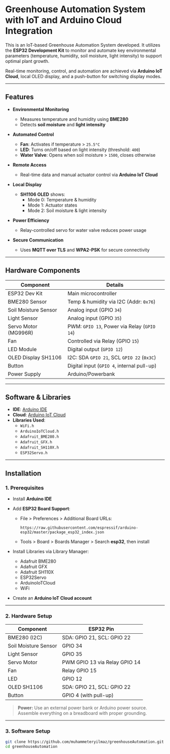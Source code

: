 # Greenhouse Automation System with IoT and Arduino Cloud Integration

This is an IoT-based Greenhouse Automation System developed. It utilizes the **ESP32 Development Kit** to monitor and automate key environmental parameters (temperature, humidity, soil moisture, light intensity) to support optimal plant growth.

Real-time monitoring, control, and automation are achieved via **Arduino IoT Cloud**, local OLED display, and a push-button for switching display modes.

---

## Features

- **Environmental Monitoring**
  - Measures temperature and humidity using **BME280**
  - Detects **soil moisture** and **light intensity**
  
- **Automated Control**
  - **Fan**: Activates if temperature > `25.5°C`
  - **LED**: Turns on/off based on light intensity (threshold: `400`)
  - **Water Valve**: Opens when soil moisture > `1500`, closes otherwise
  
- **Remote Access**
  - Real-time data and manual actuator control via **Arduino IoT Cloud**

- **Local Display**
  - **SH1106 OLED** shows:
    - Mode 0: Temperature & humidity
    - Mode 1: Actuator states
    - Mode 2: Soil moisture & light intensity

- **Power Efficiency**
  - Relay-controlled servo for water valve reduces power usage

- **Secure Communication**
  - Uses **MQTT over TLS** and **WPA2-PSK** for secure connectivity

---

## Hardware Components

| Component            | Details                                    |
|----------------------|---------------------------------------------|
| ESP32 Dev Kit        | Main microcontroller                        |
| BME280 Sensor        | Temp & humidity via I2C (Addr: `0x76`)     |
| Soil Moisture Sensor | Analog input (GPIO `34`)                   |
| Light Sensor         | Analog input (GPIO `35`)                   |
| Servo Motor (MG996R) | PWM: `GPIO 13`, Power via Relay (`GPIO 14`)|
| Fan                  | Controlled via Relay (GPIO `15`)           |
| LED Module           | Digital output (`GPIO 12`)                 |
| OLED Display SH1106  | I2C: SDA `GPIO 21`, SCL `GPIO 22` (`0x3C`) |
| Button               | Digital input (`GPIO 4`, internal pull-up) |
| Power Supply         | Arduino/Powerbank                          |

---

## Software & Libraries

- **IDE**: [Arduino IDE](https://www.arduino.cc/en/software)
- **Cloud**: [Arduino IoT Cloud](https://cloud.arduino.cc)
- **Libraries Used**:
  - `WiFi.h`
  - `ArduinoIoTCloud.h`
  - `Adafruit_BME280.h`
  - `Adafruit_GFX.h`
  - `Adafruit_SH110X.h`
  - `ESP32Servo.h`

---

## Installation

### 1. Prerequisites

- Install **Arduino IDE**
- Add **ESP32 Board Support**:
  - File > Preferences > Additional Board URLs:  
    ```
    https://raw.githubusercontent.com/espressif/arduino-esp32/master/package_esp32_index.json
    ```
  - Tools > Board > Boards Manager > Search **esp32**, then install

- Install Libraries via Library Manager:
  - Adafruit BME280
  - Adafruit GFX
  - Adafruit SH110X
  - ESP32Servo
  - ArduinoIoTCloud
  - WiFi

- Create an **Arduino IoT Cloud account**

---

### 2. Hardware Setup

| Component           | ESP32 Pin |
|---------------------|-----------|
| BME280 (I2C)         | SDA: GPIO 21, SCL: GPIO 22 |
| Soil Moisture Sensor | GPIO 34  |
| Light Sensor         | GPIO 35  |
| Servo Motor          | PWM GPIO 13 via Relay GPIO 14 |
| Fan                  | Relay GPIO 15 |
| LED                  | GPIO 12  |
| OLED SH1106          | SDA: GPIO 21, SCL: GPIO 22 |
| Button               | GPIO 4 (with pull-up) |

> **Power:** Use an external power bank or Arduino power source. Assemble everything on a breadboard with proper grounding.

---

### 3. Software Setup

```bash
git clone https://github.com/muhammeteryilmaz/greenhouseAutomation.git
cd greenhouseAutomation
